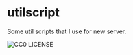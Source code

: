 # utilscript

Some util scripts that I use for new server.

![CC0 LICENSE](https://mirrors.creativecommons.org/presskit/buttons/88x31/png/cc-zero.png)
